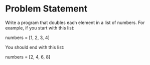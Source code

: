 # **Problem Statement**

Write a program that doubles each element in a list of numbers. For example, if you start with this list:

numbers = [1, 2, 3, 4]

You should end with this list:

numbers = [2, 4, 6, 8]